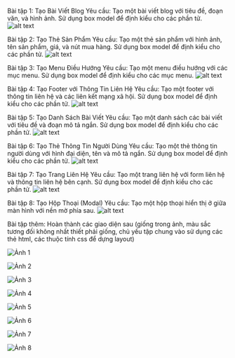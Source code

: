 Bài tập 1: Tạo Bài Viết Blog
Yêu cầu: Tạo một bài viết blog với tiêu đề, đoạn văn, và hình ảnh. Sử dụng box model để định kiểu cho các phần tử.
![alt text](images-syllabus/btvn/image.png)

Bài tập 2: Tạo Thẻ Sản Phẩm
Yêu cầu: Tạo một thẻ sản phẩm với hình ảnh, tên sản phẩm, giá, và nút mua hàng. Sử dụng box model để định kiểu cho các phần tử.
![alt text](images-syllabus/btvn/image-1.png)

Bài tập 3: Tạo Menu Điều Hướng
Yêu cầu: Tạo một menu điều hướng với các mục menu. Sử dụng box model để định kiểu cho các mục menu.
![alt text](images-syllabus/btvn/image-2.png)

Bài tập 4: Tạo Footer với Thông Tin Liên Hệ
Yêu cầu: Tạo một footer với thông tin liên hệ và các liên kết mạng xã hội. Sử dụng box model để định kiểu cho các phần tử.
![alt text](images-syllabus/btvn/image-3.png)

Bài tập 5: Tạo Danh Sách Bài Viết
Yêu cầu: Tạo một danh sách các bài viết với tiêu đề và đoạn mô tả ngắn. Sử dụng box model để định kiểu cho các phần tử.
![alt text](images-syllabus/btvn/image-4.png)

Bài tập 6: Tạo Thẻ Thông Tin Người Dùng
Yêu cầu: Tạo một thẻ thông tin người dùng với hình đại diện, tên và mô tả ngắn. Sử dụng box model để định kiểu cho các phần tử.
![alt text](images-syllabus/btvn/image-5.png)

Bài tập 7: Tạo Trang Liên Hệ
Yêu cầu: Tạo một trang liên hệ với form liên hệ và thông tin liên hệ bên cạnh. Sử dụng box model để định kiểu cho các phần tử.
![alt text](images-syllabus/btvn/image-6.png)

Bài tập 8: Tạo Hộp Thoại (Modal)
Yêu cầu: Tạo một hộp thoại hiển thị ở giữa màn hình với nền mờ phía sau.
![alt text](images-syllabus/btvn/image-7.png)

Bài tập thêm: Hoàn thành các giao diện sau (giống trong ảnh, màu sắc tương đối không nhất thiết phải giống, chủ yếu tập chung vào sử dụng các thẻ html, các thuộc tính css để dựng layout)

![Ảnh 1](images-syllabus/btvn/bt1.png)

![Ảnh 2](images-syllabus/btvn/bt2.png)

![Ảnh 3](images-syllabus/btvn/bt3.png)

![Ảnh 4](images-syllabus/btvn/bt4.png)

![Ảnh 5](images-syllabus/btvn/bt5.png)

![Ảnh 6](images-syllabus/btvn/bt6.png)

![Ảnh 7](images-syllabus/btvn/bt7.png)

![Ảnh 8](images-syllabus/btvn/bt8.png)
